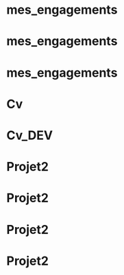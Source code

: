 # mes_engagements
# mes_engagements
# mes_engagements
# Cv
# Cv_DEV
# Projet2
# Projet2
# Projet2
# Projet2
